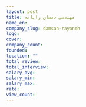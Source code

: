 ```yaml
---
layout: post
title: مهندسی دمسان رایانه
name_en: 
company_slug: damsan-rayaneh
logo: 
cover: 
company_count:
founded:
location: ""
total_review: 
total_interview: 
salary_avg: 
salary_min: 
salary_max: 
rate: 
view_count: 
---
```


